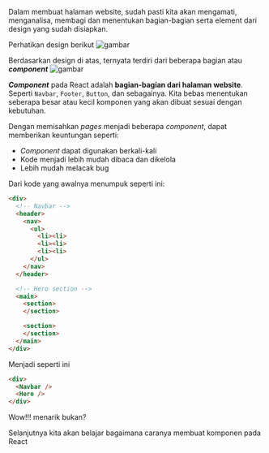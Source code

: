Dalam membuat halaman website, sudah pasti kita akan mengamati, menganalisa, membagi dan menentukan bagian-bagian serta element dari design yang sudah disiapkan.

Perhatikan design berikut
![gambar]()

Berdasarkan design di atas, ternyata terdiri dari beberapa bagian atau **_component_**
![gambar]()

_**Component**_ pada React adalah **bagian-bagian dari halaman website**. Seperti `Navbar`, `Footer`, `Button`, dan sebagainya. Kita  bebas menentukan seberapa besar atau kecil komponen yang akan dibuat sesuai dengan kebutuhan.

Dengan memisahkan _pages_ menjadi beberapa _component_, dapat memberikan keuntungan seperti:
- _Component_ dapat digunakan berkali-kali
- Kode menjadi lebih mudah dibaca dan dikelola
- Lebih mudah melacak bug

Dari kode yang awalnya menumpuk seperti ini:

```html
<div>
  <!-- Navbar -->
  <header>
    <nav>
      <ul>
        <li><li>
        <li><li>
        <li><li>
      </ul>
    </nav>
  </header>

  <!-- Hero section -->
  <main>
    <section>
    </section>

    <section>
    </section>
  </main>
</div>
```
Menjadi seperti ini

```html
<div>
  <Navbar />
  <Hero />
</div>
```

Wow!!! menarik bukan?

Selanjutnya kita akan belajar bagaimana caranya membuat komponen pada React